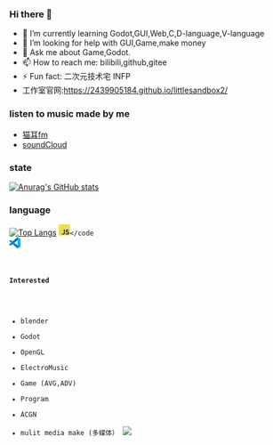 ### Hi there 👋

<!--
**2439905184/2439905184** is a ✨ _special_ ✨ repository because its `README.md` (this file) appears on your GitHub profile.

Here are some ideas to get you started:
-->
<!-- 🔭 I’m currently working on ... -->
- 🌱 I’m currently learning Godot,GUI,Web,C,D-language,V-language
- 🤔 I’m looking for help with GUI,Game,make money
- 💬 Ask me about Game,Godot.
- 📫 How to reach me: bilibili,github,gitee
- ⚡ Fun fact: 二次元技术宅 INFP
- 工作室官网:https://2439905184.github.io/littlesandbox2/
### listen to music made by me
+ [猫耳fm](https://www.missevan.com/11010966/#)
+ [soundCloud](https://soundcloud.com/cl-s-906255544)

### state
[![Anurag's GitHub stats](https://github-readme-stats.vercel.app/api?username=2439905184)](https://github.com/anuraghazra/github-readme-stats)
### language
[![Top Langs](https://github-readme-stats.vercel.app/api/top-langs/?username=2439905184)](https://github.com/anuraghazra/github-readme-stats)
<code><img height="20" src="https://raw.githubusercontent.com/github/explore/80688e429a7d4ef2fca1e82350fe8e3517d3494d/topics/javascript/javascript.png" alt="javascript" /></code
  <code><img height="20" src="https://raw.githubusercontent.com/github/explore/80688e429a7d4ef2fca1e82350fe8e3517d3494d/topics/visual-studio-code/visual-studio-code.png" alt="visual-studio-code" /></code>
 #### Interested
 - blender
 - Godot
 - OpenGL
 - ElectroMusic
 - Game (AVG,ADV)
 - Program
 - ACGN
 - mulit media make (多媒体）
 ![](https://komarev.com/ghpvc/?username=2439905184)

